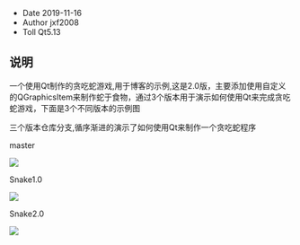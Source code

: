 + Date 2019-11-16
+ Author jxf2008
+ Toll Qt5.13

## 说明

一个使用Qt制作的贪吃蛇游戏,用于博客的示例,这是2.0版，主要添加使用自定义的QGraphicsItem来制作蛇于食物，通过3个版本用于演示如何使用Qt来完成贪吃蛇游戏，下面是3个不同版本的示例图

三个版本仓库分支,循序渐进的演示了如何使用Qt来制作一个贪吃蛇程序

master

![](https://jxf2008-1302581379.cos.ap-nanjing.myqcloud.com/QtNotes/17-1.png)

Snake1.0

![](https://jxf2008-1302581379.cos.ap-nanjing.myqcloud.com/QtNotes/18-1.png)

Snake2.0

![](https://jxf2008-1302581379.cos.ap-nanjing.myqcloud.com/QtNotes/19-1.png)